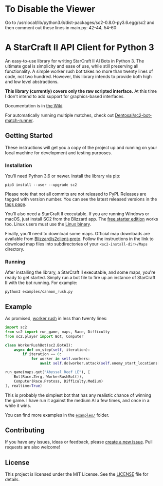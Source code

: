 # To Disable the Viewer
Go to /usr/local/lib/python3.6/dist-packages/sc2-0.8.0-py3.6.egg/sc2
and then comment out these lines in main.py:  42-44,  54-60


# A StarCraft II API Client for Python 3

An easy-to-use library for writing StarCraft II AI Bots in Python 3. The ultimate goal is simplicity and ease of use, while still preserving all functionality. A simple worker rush bot takes no more than twenty lines of code, not two hundred. However, this library intends to provide both high and low level abstractions.

**This library (currently) covers only the raw scripted interface.** At this time I don't intend to add support for graphics-based interfaces.

Documentation is in [the Wiki](https://github.com/Dentosal/python-sc2/wiki).

For automatically running multiple matches, check out [Dentosal/sc2-bot-match-runner](https://github.com/Dentosal/sc2-bot-match-runner).

## Getting Started

These instructions will get you a copy of the project up and running on your local machine for development and testing purposes.

### Installation

You'll need Python 3.6 or newer. Install the library via pip:

```
pip3 install --user --upgrade sc2
```

Please note that not all commits are not released to PyPI. Releases are tagged with version number. You can see the latest released versions in the [tags page](https://github.com/Dentosal/python-sc2/tags).

You'll also need a StarCraft II executable. If you are running Windows or macOS, just install SC2 from the Blizzard app. The [free starter edition](https://us.battle.net/account/sc2/starter-edition/) works too. Linux users must use the [Linux binary](https://github.com/Blizzard/s2client-proto#downloads).

Finally, you'll need to download some maps. Official map downloads are available from [Blizzard/s2client-proto](https://github.com/Blizzard/s2client-proto#downloads). Follow the instructions in the link to download map files into subdirectories of your `<sc2-install-dir>/Maps` directory.

### Running

After installing the library, a StarCraft II executable, and some maps, you're ready to get started. Simply run a bot file to fire up an instance of StarCraft II with the bot running. For example:

```
python3 examples/cannon_rush.py
```

## Example

As promised, [worker rush](examples/worker_rush.py) in less than twenty lines:

```python
import sc2
from sc2 import run_game, maps, Race, Difficulty
from sc2.player import Bot, Computer

class WorkerRushBot(sc2.BotAI):
    async def on_step(self, iteration):
        if iteration == 0:
            for worker in self.workers:
                await self.do(worker.attack(self.enemy_start_locations[0]))

run_game(maps.get("Abyssal Reef LE"), [
    Bot(Race.Zerg, WorkerRushBot()),
    Computer(Race.Protoss, Difficulty.Medium)
], realtime=True)
```

This is probably the simplest bot that has any realistic chance of winning the game. I have run it against the medium AI a few times, and once in a while it wins.

You can find more examples in the [`examples/`](/examples) folder.

## Contributing

If you have any issues, ideas or feedback, please [create a new issue](https://github.com/Dentosal/python-sc2/issues/new). Pull requests are also welcome!

## License

This project is licensed under the MIT License. See the [LICENSE](LICENSE) file for details.
